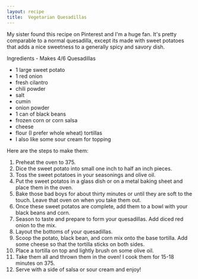 ```yaml
---
layout: recipe
title:  Vegetarian Quesadillas
---
```

My sister found this recipe on Pinterest and I'm a huge fan. It's pretty comparable to a normal quesadilla, except its made with sweet potatoes that adds a nice sweetness to a generally spicy and savory dish.

Ingredients - Makes 4/6 Quesadillas
 - 1 large sweet potato
 - 1 red onion
 - fresh cilantro
 - chili powder
 - salt
 - cumin
 - onion powder
 - 1 can of black beans
 - frozen corn or corn salsa
 - cheese
 - flour (I prefer whole wheat) tortillas
 - I also like some sour cream for topping

Here are the steps to make them:

1. Preheat the oven to 375.
2. Dice the sweet potato into small one inch to half an inch pieces.
3. Toss the sweet potatoes in your seasonings and olive oil.
4. Put the sweet potatos in a glass dish or on a metal baking sheet and place them in the oven.
5. Bake those bad boys for about thirty minutes or until they are soft to the touch. Leave that oven on when you take them out.
6. Once these sweet potatos are complete, add them to a bowl with your black beans and corn.
7. Season to taste and prepare to form your quesadillas. Add diced red onion to the mix.
8. Layout the bottoms of your quesadillas.
9. Scoop the potato, black bean, and corn mix onto the base tortilla. Add some cheese so that the tortilla sticks on both sides.
10. Place a tortilla on top and lightly brush on some olive oil.
11. Take them all and thrown them in the oven! I cook them for 15-18 minutes on 375.
12. Serve with a side of salsa or sour cream and enjoy!
